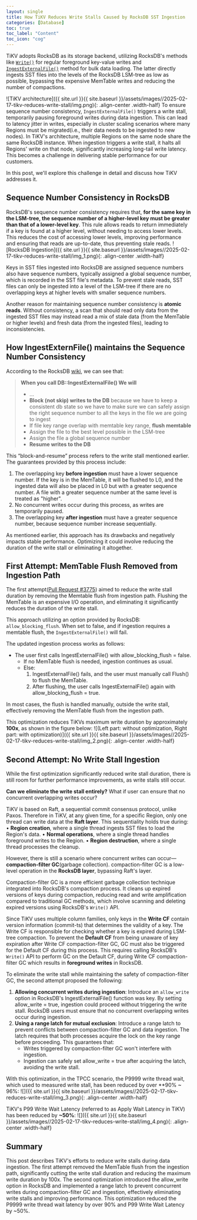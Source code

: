 ```yaml
---
layout: single 
title: How TiKV Reduces Write Stalls Caused by RocksDB SST Ingestion
categories: [Database]
toc: true
toc_label: "Content"
toc_icon: "cog"
---
```


TiKV adopts RocksDB as its storage backend, utilizing RocksDB's 
methods like [`Write()`](https://github.com/facebook/rocksdb/wiki/RocksDB-Overview#updates) for regular foreground key-value writes and [`IngestExternalFile()`](https://github.com/facebook/rocksdb/wiki/creating-and-ingesting-sst-files) method for bulk data loading. The latter directly ingests SST files into the levels of the RocksDB LSM-tree as low as possible, bypassing the expensive MemTable writes and reducing the number of compactions.


![TiKV architecture]({{ site.url }}{{ site.baseurl }}/assets/images//2025-02-17-tikv-reduces-write-stall/img.png){: .align-center .width-half}
To ensure sequence number consistency, `IngestExternalFile()` triggers a write stall, temporarily pausing foreground writes during data ingestion. This can lead to latency jitter in writes, especially in cluster scaling scenarios where many Regions must be migrated(i.e., their data needs to be ingested to new nodes). In TiKV's architecture, multiple 
Regions on the same node share the same RocksDB instance. When ingestion triggers a write stall, it halts all Regions' write on that node, significantly increasing long-tail write latency. This becomes a challenge in delivering stable performance for our customers.

In this post, we'll explore this challenge in detail and discuss how TiKV addresses it.
## Sequence Number Consistency in RocksDB
RocksDB's sequence number consistency requires that, **for the same key in the LSM-tree, the sequence number of a higher-level key must be greater than that of a lower-level key**. This rule allows reads to return immediately if a key is found at a higher level, without needing to access lower levels. This reduces the cost of accessing lower levels, improving performance and ensuring that reads are up-to-date, thus preventing stale reads.
![RocksDB Ingestion]({{ site.url }}{{ site.baseurl }}/assets/images//2025-02-17-tikv-reduces-write-stall/img_1.png){: .align-center .width-half}

Keys in SST files ingested into RocksDB are assigned sequence numbers also have sequence numbers, typically assigned a global sequence number, which is recorded in the SST file's metadata. To prevent stale reads, SST files can only be ingested into a level of the LSM-tree if there are no overlapping keys at higher levels with smaller sequence numbers.

Another reason for maintaining sequence number consistency is **atomic reads**. Without consistency, a scan that should read only data from the ingested SST files may instead read a mix of stale data (from the MemTable or higher levels) and fresh data (from the ingested files), leading to inconsistencies.
## How IngestExternFile() maintains the Sequence Number Consistency
According to the RocksDB [wiki](https://github.com/facebook/rocksdb/wiki/creating-and-ingesting-sst-files#what-happens-when-you-ingest-a-file), we can see that:
>**When you call DB::IngestExternalFile() We will**
>- ...
>- **Block (not skip) writes to the DB** because we have to keep a consistent db state so we have to make sure we can safely assign the right sequence number to all the keys in the file we are going to ingest
>- If file key range overlap with memtable key range, **flush memtable**
>- Assign the file to the best level possible in the LSM-tree
>- Assign the file a global sequence number
>- **Resume writes to the DB**

This “block-and-resume” process refers to the write stall mentioned earlier. The guarantees provided by this process include:
1. The overlapping key **before ingestion** must have a lower sequence number. If the key is in the MemTable, it will be flushed to L0, and the ingested data will also be placed in L0 but with a greater sequence number. A file with a greater sequence number at the same level is treated as "higher".
2. No concurrent writes occur during this process, as writes are temporarily paused.
3. The overlapping key **after ingestion** must have a greater sequence number, because sequence number increase sequentially.

As mentioned earlier, this approach has its drawbacks and negatively impacts stable performance. Optimizing it could involve reducing the duration of the write stall or eliminating it altogether.
## First Attempt: MemTable Flush Removed from Ingestion Path
The first attempt([Pull Request #3775](https://github.com/tikv/tikv/pull/3775)) aimed to reduce the write stall duration by removing the Memtable flush from ingestion path. Flushing the MemTable is an expensive I/O operation, and eliminating it significantly reduces the duration of the write stall.

This approach utilizing an option provided by RocksDB: `allow_blocking_flush`. When set to false, and if ingestion requires a memtable flush, the `IngestExternalFile()` will fail.

The updated ingestion process works as follows:
- The user first calls IngestExternalFile() with allow_blocking_flush = false.
	- If no MemTable flush is needed, ingestion continues as usual.
	- Else:
		1. IngestExternalFile() fails, and the user must manually call Flush() to flush the MemTable.
		2. After flushing, the user calls IngestExternalFile() again with allow_blocking_flush = true.

In most cases, the flush is handled manually, outside the write stall, effectively removing the MemTable flush from the ingestion path. 

This optimization reduces TiKVs maximum write duration by approximately **100x**, as shown in the figure below:
![(Left part: without optimization, Right part: with optimization)]({{ site.url }}{{ site.baseurl }}/assets/images//2025-02-17-tikv-reduces-write-stall/img_2.png){: .align-center .width-half}
## Second Attempt: No Write Stall Ingestion
While the first optimization significantly reduced write stall duration, there is still room for further performance improvements, as write stalls still occur.

**Can we eliminate the write stall entirely?** What if user can ensure that no concurrent overlapping writes occur?

TiKV is based on Raft, a sequential commit consensus protocol, unlike Paxos. Therefore in TiKV, at any given time, for a specific Region, only one thread can write data at the **Raft layer**. This sequentiality holds true during:
• **Region creation**, where a single thread ingests SST files to load the Region's data.
• **Normal operations**, where a single thread handles foreground writes to the Region.
• **Region destruction**, where a single thread processes the cleanup.

However, there is still a scenario where concurrent writes can occur—**compaction-filter GC**(garbage collection). compaction-filter GC is a low-level operation in the **RocksDB layer**, bypassing Raft's layer.

Compaction-filter GC is a more efficient garbage collection technique integrated into RocksDB's compaction process. It cleans up expired versions of keys during compaction, reducing read and write amplification compared to traditional GC methods, which involve scanning and deleting expired versions using RocksDB's `Write()` API.

Since TiKV uses multiple column families, only keys in the **Write CF** contain version information (commit-ts) that determines the validity of a key. The Write CF is responsible for checking whether a key is expired during LSM-tree compaction. To prevent the **Default CF** from being unaware of key expiration after Write CF compaction-filter GC, GC must also be triggered for the Default CF during this process. This requires calling RocksDB's `Write()` API to perform GC on the Default CF, during Write CF compaction-filter GC which results in **foreground writes** in RocksDB.

To eliminate the write stall while maintaining the safety of compaction-filter GC, the second attempt proposed the following:
1. **Allowing concurrent writes during ingestion**: Introduce an `allow_write` option in RocksDB's IngestExternalFile() function was key. By setting allow_write = true, ingestion could proceed without triggering the write stall. RocksDB users must ensure that no concurrent overlapping writes occur during ingestion.
2. **Using a range latch for mutual exclusion**: Introduce a range latch to prevent conflicts between compaction-filter GC and data ingestion. The latch requires that both processes acquire the lock on the key range before proceeding. This guarantees that:
	- Writes triggered by compaction-filter GC won't interfere with ingestion.
	- Ingestion can safely set allow_write = true after acquiring the latch, avoiding the write stall.

With this optimization, in the TPCC scenario, the P9999 write thread wait, which used to measured write stall, has been reduced by over **90% ~ 96%:
![]({{ site.url }}{{ site.baseurl }}/assets/images//2025-02-17-tikv-reduces-write-stall/img_3.png){: .align-center .width-half}


TiKV's P99 Write Wait Latency (referred to as Apply Wait Latency in TiKV) has been reduced by **~50%**:
![]({{ site.url }}{{ site.baseurl }}/assets/images//2025-02-17-tikv-reduces-write-stall/img_4.png){: .align-center .width-half}

## Summary
This post describes TiKV's efforts to reduce write stalls during data ingestion. The first attempt removed the MemTable flush from the ingestion path, significantly cutting the write stall duration and reducing the maximum write duration by 100x. The second optimization introduced the allow_write option in RocksDB and implemented a range latch to prevent concurrent writes during compaction-filter GC and ingestion, effectively eliminating write stalls and improving performance. This optimization reduced the P9999 write thread wait latency by over 90% and P99 Write Wait Latency by ~50%.